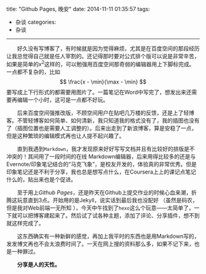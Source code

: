 title: "Github Pages, 晚安"
date: 2014-11-11 01:35:57
tags: 
- 杂谈
categories: 
- 杂谈
---

　　好久没有写博客了，有时候就是因为觉得麻烦，尤其是在百度空间的那段经历让我总觉得自己就是任人宰割的。还记得那时要对公式排个版可以说是非常辛苦，如果是简单的$x^2$这样的，可以勉强用百度空间那奇弱的编辑器用上下脚标完成。一点都不复杂的，比如$$ \frac{x - \min}{\max - \min} $$要写成上下行形式的都需要用图片了。一篇笔记在Word中写完了，想发出来还需要再编辑一个小时，这可是一点都不好玩。   
<!-- more -->

　　后来百度空间强推改版，不顾空间用户在贴吧几万楼的反馈，还是上了轻博客。不管轻博客如何简单、如何清新，我只知道我的格式没有了，我的插图也没有了（插图位置也是需要人工调整的）。后来出走到了新浪博客，算是安稳了一点，但是这种繁琐的编辑模式再也让人提不起兴趣了。   

　　直到我遇到`Markdown`，我才发现原来好好写写文档并且有比较好的排版是不冲突的！其间用了一段时间的在线 Markdown编辑器，后来用得比较多的还是与Evernote/印象笔记结合的“马克飞象”，是校友开发的，体验真的非常优秀。但是印象笔记还是不利于分享，我也总是想写点什么，在Coursera上上的课记点笔记什么的，贴出来也是个促进。   

　　至于用上*Github Pages*，还是昨天在Github上提交作业的时候心血来潮，折腾这玩意直到3点。开始用的是Jekyll，说实话到最后我也没配好 （虽然是码农，但是我对Web前端一无所知 ），今天中午找到了`hexo`这么个玩意——太简单了，一下就可以把博客建起来了。然后试了试各种主题，添加了评论、分享插件，想不到就这样完成了。   


　　这东西确实有一种新鲜的感觉，再加上我平时的东西也是用Markdown写的，发发博文再也不会太浪费时间了。一天在网上搜的资料那么多，如果不记下来，也是一种罪过。   


 　　**分享是人的天性。**  